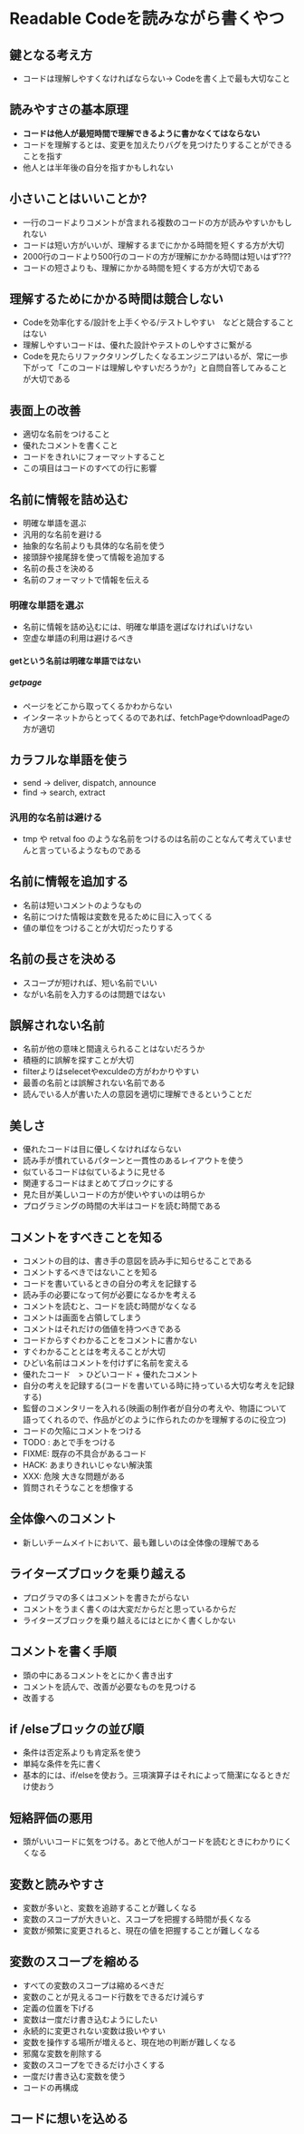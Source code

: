 # Readable Codeを読みながら書くやつ

## 鍵となる考え方
* コードは理解しやすくなければならない-> Codeを書く上で最も大切なこと

## 読みやすさの基本原理
* **コードは他人が最短時間で理解できるように書かなくてはならない**
* コードを理解するとは、変更を加えたりバグを見つけたりすることができることを指す
* 他人とは半年後の自分を指すかもしれない

## 小さいことはいいことか?
* 一行のコードよりコメントが含まれる複数のコードの方が読みやすいかもしれない
* コードは短い方がいいが、理解するまでにかかる時間を短くする方が大切
* 2000行のコードより500行のコードの方が理解にかかる時間は短いはず???
* コードの短さよりも、理解にかかる時間を短くする方が大切である

## 理解するためにかかる時間は競合しない
* Codeを効率化する/設計を上手くやる/テストしやすい　などと競合することはない
* 理解しやすいコードは、優れた設計やテストのしやすさに繋がる
* Codeを見たらリファクタリングしたくなるエンジニアはいるが、常に一歩下がって「このコードは理解しやすいだろうか?」と自問自答してみることが大切である

## 表面上の改善
* 適切な名前をつけること
* 優れたコメントを書くこと
* コードをきれいにフォーマットすること
* この項目はコードのすべての行に影響

## 名前に情報を詰め込む
* 明確な単語を選ぶ
* 汎用的な名前を避ける
* 抽象的な名前よりも具体的な名前を使う
* 接頭辞や接尾辞を使って情報を追加する
* 名前の長さを決める
* 名前のフォーマットで情報を伝える

### 明確な単語を選ぶ
* 名前に情報を詰め込むには、明確な単語を選ばなければいけない
* 空虚な単語の利用は避けるべき

#### getという名前は明確な単語ではない
##### getpage
* ページをどこから取ってくるかわからない
* インターネットからとってくるのであれば、fetchPageやdownloadPageの方が適切

## カラフルな単語を使う
* send -> deliver, dispatch, announce
* find -> search, extract

### 汎用的な名前は避ける
* tmp や retval foo のような名前をつけるのは名前のことなんて考えていませんと言っているようなものである

## 名前に情報を追加する
* 名前は短いコメントのようなもの
* 名前につけた情報は変数を見るために目に入ってくる
* 値の単位をつけることが大切だったりする

##  名前の長さを決める
* スコープが短ければ、短い名前でいい
* ながい名前を入力するのは問題ではない

## 誤解されない名前
* 名前が他の意味と間違えられることはないだろうか
* 積極的に誤解を探すことが大切
* filterよりはselecetやexculdeの方がわかりやすい
* 最善の名前とは誤解されない名前である
* 読んでいる人が書いた人の意図を適切に理解できるということだ

## 美しさ
* 優れたコードは目に優しくなければならない
* 読み手が慣れているパターンと一貫性のあるレイアウトを使う
* 似ているコードは似ているように見せる
* 関連するコードはまとめてブロックにする
* 見た目が美しいコードの方が使いやすいのは明らか
* プログラミングの時間の大半はコードを読む時間である

## コメントをすべきことを知る
* コメントの目的は、書き手の意図を読み手に知らせることである
* コメントするべきではないことを知る
* コードを書いているときの自分の考えを記録する
* 読み手の必要になって何が必要になるかを考える
* コメントを読むと、コードを読む時間がなくなる
* コメントは画面を占領してしまう
* コメントはそれだけの価値を持つべきである
* コードからすぐわかることをコメントに書かない
* すぐわかることとはを考えることが大切
* ひどい名前はコメントを付けずに名前を変える
* 優れたコード　> ひどいコード + 優れたコメント
* 自分の考えを記録する(コードを書いている時に持っている大切な考えを記録する)
* 監督のコメンタリーを入れる(映画の制作者が自分の考えや、物語について語ってくれるので、作品がどのように作られたのかを理解するのに役立つ)
* コードの欠陥にコメントをつける
* TODO : あとで手をつける
* FIXME:  既存の不具合があるコード
* HACK: あまりきれいじゃない解決策
* XXX: 危険 大きな問題がある
* 質問されそうなことを想像する

## 全体像へのコメント
* 新しいチームメイトにおいて、最も難しいのは全体像の理解である

## ライターズブロックを乗り越える
* プログラマの多くはコメントを書きたがらない
* コメントをうまく書くのは大変だからだと思っているからだ
* ライターズブロックを乗り越えるにはとにかく書くしかない

## コメントを書く手順
* 頭の中にあるコメントをとにかく書き出す
* コメントを読んで、改善が必要なものを見つける
* 改善する

## if /elseブロックの並び順
* 条件は否定系よりも肯定系を使う
* 単純な条件を先に書く
* 基本的には、if/elseを使おう。三項演算子はそれによって簡潔になるときだけ使おう

## 短絡評価の悪用
* 頭がいいコードに気をつける。あとで他人がコードを読むときにわかりにくくなる

## 変数と読みやすさ
* 変数が多いと、変数を追跡することが難しくなる
* 変数のスコープが大きいと、スコープを把握する時間が長くなる
* 変数が頻繁に変更されると、現在の値を把握することが難しくなる

## 変数のスコープを縮める
* すべての変数のスコープは縮めるべきだ
* 変数のことが見えるコード行数をできるだけ減らす
* 定義の位置を下げる
* 変数は一度だけ書き込むようにしたい
* 永続的に変更されない変数は扱いやすい
* 変数を操作する場所が増えると、現在地の判断が難しくなる
* 邪魔な変数を削除する
* 変数のスコープをできるだけ小さくする
* 一度だけ書き込む変数を使う
* コードの再構成

## コードに想いを込める